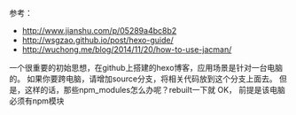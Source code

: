 参考：
* http://www.jianshu.com/p/05289a4bc8b2
* http://wsgzao.github.io/post/hexo-guide/
* http://wuchong.me/blog/2014/11/20/how-to-use-jacman/

一个很重要的初始思想，在github上搭建的hexo博客，应用场景是针对一台电脑的。
如果你要跨电脑，请增加source分支，将相关代码放到这个分支上面去。
但是，这样的话，那些npm_modules怎么办呢？rebuilt一下就 OK， 前提是该电脑必须有npm模块
